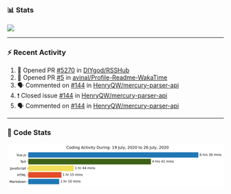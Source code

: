 ### :bar_chart: Stats

<a href="#">
  <img align="center" src="https://github-readme-stats.vercel.app/api?username=henryqw&count_private=true&show_icons=true" />
</a>
<!-- <a href="#">
  <img align="center" src="https://github-readme-stats-git-master.henryqw.vercel.app/api/top-langs/?username=HenryQW&layout=compact" />
</a> -->

---

### :zap: Recent Activity

<!--START_SECTION:activity-->

1. 💪 Opened PR [#5270](https://github.com//DIYgod/RSSHub/pull/5270) in [DIYgod/RSSHub](https://github.com//DIYgod/RSSHub)
2. 💪 Opened PR [#5](https://github.com//avinal/Profile-Readme-WakaTime/pull/5) in [avinal/Profile-Readme-WakaTime](https://github.com//avinal/Profile-Readme-WakaTime)
3. 🗣 Commented on [#144](https://github.com//HenryQW/mercury-parser-api/issues/144) in [HenryQW/mercury-parser-api](https://github.com//HenryQW/mercury-parser-api)
4. ❗️ Closed issue [#144](https://github.com//HenryQW/mercury-parser-api/issues/144) in [HenryQW/mercury-parser-api](https://github.com//HenryQW/mercury-parser-api)
5. 🗣 Commented on [#144](https://github.com//HenryQW/mercury-parser-api/issues/144) in [HenryQW/mercury-parser-api](https://github.com//HenryQW/mercury-parser-api)
<!--END_SECTION:activity-->

---

### :calendar: Code Stats

![WakaTime](https://github.com/HenryQW/HenryQW/blob/master/images/stat.svg)
